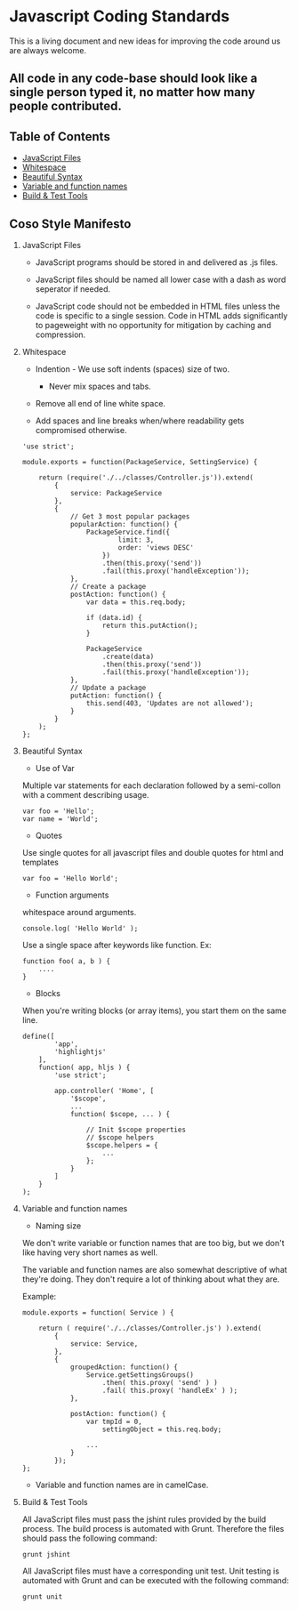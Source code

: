 # Javascript Coding Standards

This is a living document and new ideas for improving the code around us are always welcome.

## All code in any code-base should look like a single person typed it, no matter how many people contributed.

## Table of Contents
 * [JavaScript Files](#jsfiles)
 * [Whitespace](#whitespace)
 * [Beautiful Syntax](#spacing)
 * [Variable and function names](#naming)
 * [Build & Test Tools](#tools)

## Coso Style Manifesto

1. <a name="jsfiles">JavaScript Files</a>
	- JavaScript programs should be stored in and delivered as .js files.

	- JavaScript files should be named all lower case with a dash as word seperator if needed.

	- JavaScript code should not be embedded in HTML files unless the code is specific to a single session. Code in HTML adds significantly to pageweight with no opportunity for mitigation by caching and compression.

2. <a name="whitespace">Whitespace</a>
	- Indention - We use soft indents (spaces) size of two.
		- Never mix spaces and tabs.

	- Remove all end of line white space.

	- Add spaces and line breaks when/where readability gets compromised otherwise.

	```code
	'use strict';

	module.exports = function(PackageService, SettingService) {

	    return (require('./../classes/Controller.js')).extend(
	        {
	            service: PackageService
	        },
	        {
	            // Get 3 most popular packages
	            popularAction: function() {
	                PackageService.find({
	                        limit: 3,
	                        order: 'views DESC'
	                    })
	                    .then(this.proxy('send'))
	                    .fail(this.proxy('handleException'));
	            },
	            // Create a package
	            postAction: function() {
	                var data = this.req.body;

	                if (data.id) {
	                    return this.putAction();
	                }

	                PackageService
	                    .create(data)
	                    .then(this.proxy('send'))
	                    .fail(this.proxy('handleException'));
	            },
	            // Update a package
	            putAction: function() {
	                this.send(403, 'Updates are not allowed');
	            }
	        }
	    );
	};
	```

3. <a name="spacing">Beautiful Syntax</a>

	- Use of Var

	Multiple var statements for each declaration followed by a semi-collon with a comment describing usage.

	```code
	var foo = 'Hello';
	var name = 'World';
	```

	- Quotes

	Use single quotes for all javascript files and double quotes for html and templates

	```code
	var foo = 'Hello World';
	```

	- Function arguments

	whitespace around arguments.

	```code
	console.log( 'Hello World' );
	```

	Use a single space after keywords like function. Ex:

	```code
	function foo( a, b ) {
		....
	}
	```

	- Blocks

	When you're writing blocks (or array items), you start them on the same line.

	```code
	define([
	        'app',
	        'highlightjs'
	    ],
	    function( app, hljs ) {
	        'use strict';

	        app.controller( 'Home', [
	            '$scope',
	            ...
	            function( $scope, ... ) {

	                // Init $scope properties
	                // $scope helpers
	                $scope.helpers = {
	                    ...
	                };
	            }
	        ]
	    }
	);
	```

4. <a name="naming">Variable and function names</a>

	- Naming size

	We don't write variable or function names that are too big, but we don't like having very short names as well.

	The variable and function names are also somewhat descriptive of what they're doing. They don't require a lot of thinking about what they are.

	Example:
	```code
	module.exports = function( Service ) {

	    return ( require('./../classes/Controller.js') ).extend(
	        {
	            service: Service,
	        },
	        {
	            groupedAction: function() {
	                Service.getSettingsGroups()
	                    .then( this.proxy( 'send' ) )
	                    .fail( this.proxy( 'handleEx' ) );
	            },

	            postAction: function() {
	                var tmpId = 0,
	                    settingObject = this.req.body;

	                ...
	            }
	        });
	};
	```

	- Variable and function names are in camelCase.


5. <a name="tools">Build & Test Tools</a>

	All JavaScript files must pass the jshint rules provided by the build process.  The build process is automated with Grunt. Therefore the files should pass the following command:

	```shell
	grunt jshint
	```

	All JavaScript files must have a corresponding unit test.  Unit testing is automated with Grunt and can be executed with the following command:

	```shell
	grunt unit
	```
